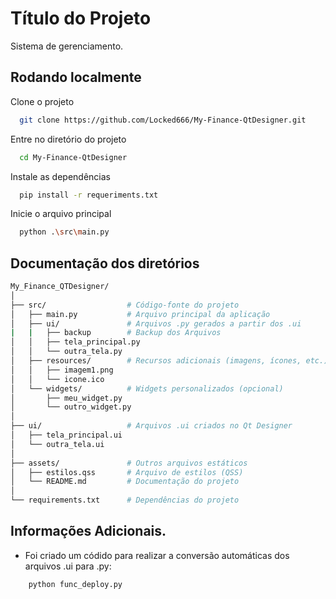 
# Título do Projeto

Sistema de gerenciamento.


## Rodando localmente

Clone o projeto

```bash
  git clone https://github.com/Locked666/My-Finance-QtDesigner.git
```

Entre no diretório do projeto

```bash
  cd My-Finance-QtDesigner 
```

Instale as dependências

```bash
  pip install -r requeriments.txt
```

Inicie o arquivo principal

```bash
  python .\src\main.py
```


## Documentação dos diretórios

```bash
My_Finance_QTDesigner/
│
├── src/                  # Código-fonte do projeto
│   ├── main.py           # Arquivo principal da aplicação
│   ├── ui/               # Arquivos .py gerados a partir dos .ui
|   |   ├── backup        # Backup dos Arquivos 
│   │   ├── tela_principal.py
│   │   └── outra_tela.py
│   ├── resources/        # Recursos adicionais (imagens, ícones, etc.)
│   │   ├── imagem1.png
│   │   └── icone.ico
│   └── widgets/          # Widgets personalizados (opcional)
│       ├── meu_widget.py
│       └── outro_widget.py
│
├── ui/                   # Arquivos .ui criados no Qt Designer
│   ├── tela_principal.ui
│   └── outra_tela.ui
│
├── assets/               # Outros arquivos estáticos
│   ├── estilos.qss       # Arquivo de estilos (QSS)
│   └── README.md         # Documentação do projeto
│
└── requirements.txt      # Dependências do projeto
```
## Informações Adicionais.

* Foi criado um códido para realizar a conversão automáticas dos arquivos .ui para .py:
```bash
    python func_deploy.py
```
